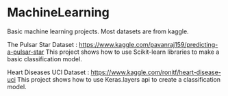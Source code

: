 # MachineLearning
Basic machine learning projects. Most datasets are from kaggle.

The Pulsar Star Dataset : https://www.kaggle.com/pavanraj159/predicting-a-pulsar-star
This project shows how to use Scikit-learn libraries to make a basic classification model.

Heart Diseases UCI Dataset : https://www.kaggle.com/ronitf/heart-disease-uci
This project shows how to use Keras.layers api to create a classification model.
